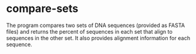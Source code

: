# compare-sets
The program compares two sets of DNA sequences (provided as FASTA files) and returns the percent of sequences in each set that align to sequences in the other set. It also provides alignment information for each sequence.

